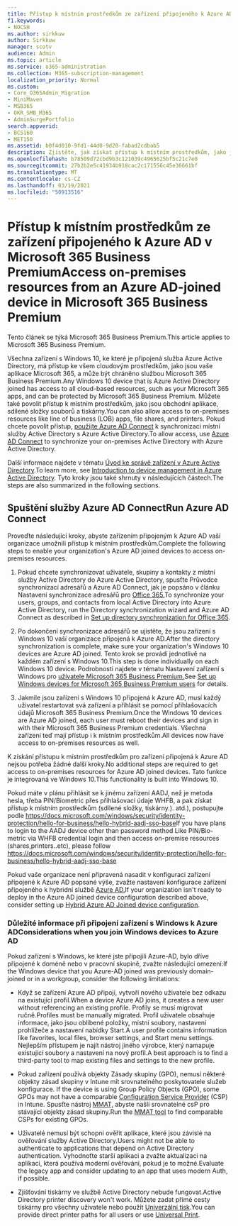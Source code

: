 ```yaml
---
title: Přístup k místním prostředkům ze zařízení připojeného k Azure AD v Microsoft 365 Business
f1.keywords:
- NOCSH
ms.author: sirkkuw
author: Sirkkuw
manager: scotv
audience: Admin
ms.topic: article
ms.service: o365-administration
ms.collection: M365-subscription-management
localization_priority: Normal
ms.custom:
- Core_O365Admin_Migration
- MiniMaven
- MSB365
- OKR_SMB_M365
- AdminSurgePortfolio
search.appverid:
- BCS160
- MET150
ms.assetid: b0f4d010-9fd1-44d0-9d20-fabad2cdbab5
description: Zjistěte, jak získat přístup k místním prostředkům, jako jsou obchodní aplikace, sdílené složky a tiskárny z zařízení s Windows 10 připojeného k Azure Active Directory.
ms.openlocfilehash: b78509d72cbd9b3c121039c4965625bf5c21c7e0
ms.sourcegitcommit: 27b2b2e5c41934b918cac2c171556c45e36661bf
ms.translationtype: MT
ms.contentlocale: cs-CZ
ms.lasthandoff: 03/19/2021
ms.locfileid: "50913516"
---
```

# <a name="access-on-premises-resources-from-an-azure-ad-joined-device-in-microsoft-365-business-premium"></a><span data-ttu-id="8564a-103">Přístup k místním prostředkům ze zařízení připojeného k Azure AD v Microsoft 365 Business Premium</span><span class="sxs-lookup"><span data-stu-id="8564a-103">Access on-premises resources from an Azure AD-joined device in Microsoft 365 Business Premium</span></span>

<span data-ttu-id="8564a-104">Tento článek se týká Microsoft 365 Business Premium.</span><span class="sxs-lookup"><span data-stu-id="8564a-104">This article applies to Microsoft 365 Business Premium.</span></span>

<span data-ttu-id="8564a-105">Všechna zařízení s Windows 10, ke které je připojená služba Azure Active Directory, má přístup ke všem cloudovým prostředkům, jako jsou vaše aplikace Microsoft 365, a může být chráněno službou Microsoft 365 Business Premium.</span><span class="sxs-lookup"><span data-stu-id="8564a-105">Any Windows 10 device that is Azure Active Directory joined has access to all cloud-based resources, such as your Microsoft 365 apps, and can be protected by Microsoft 365 Business Premium.</span></span> <span data-ttu-id="8564a-106">Můžete také povolit přístup k místním prostředkům, jako jsou obchodní aplikace, sdílené složky souborů a tiskárny.</span><span class="sxs-lookup"><span data-stu-id="8564a-106">You can also allow access to on-premises resources like line of business (LOB) apps, file shares, and printers.</span></span> <span data-ttu-id="8564a-107">Pokud chcete povolit přístup, [použijte Azure AD Connect](/azure/active-directory/connect/active-directory-aadconnect) k synchronizaci místní služby Active Directory s Azure Active Directory.</span><span class="sxs-lookup"><span data-stu-id="8564a-107">To allow access, use [Azure AD Connect](/azure/active-directory/connect/active-directory-aadconnect) to synchronize your on-premises Active Directory with Azure Active Directory.</span></span> 

<span data-ttu-id="8564a-108">Další informace najdete v tématu [Úvod ke správě zařízení v Azure Active Directory](/azure/active-directory/device-management-introduction).</span><span class="sxs-lookup"><span data-stu-id="8564a-108">To learn more, see [Introduction to device management in Azure Active Directory](/azure/active-directory/device-management-introduction).</span></span>
<span data-ttu-id="8564a-109">Tyto kroky jsou také shrnuty v následujících částech.</span><span class="sxs-lookup"><span data-stu-id="8564a-109">The steps are also summarized in the following sections.</span></span>
 
## <a name="run-azure-ad-connect"></a><span data-ttu-id="8564a-110">Spuštění služby Azure AD Connect</span><span class="sxs-lookup"><span data-stu-id="8564a-110">Run Azure AD Connect</span></span>

<span data-ttu-id="8564a-111">Proveďte následující kroky, abyste zařízením připojeným k Azure AD vaší organizace umožnili přístup k místním prostředkům.</span><span class="sxs-lookup"><span data-stu-id="8564a-111">Complete the following steps to enable your organization's Azure AD joined devices to access on-premises resources.</span></span>
  
1. <span data-ttu-id="8564a-112">Pokud chcete synchronizovat uživatele, skupiny a kontakty z místní služby Active Directory do Azure Active Directory, spusťte Průvodce synchronizací adresářů a Azure AD Connect, jak je popsáno v článku Nastavení synchronizace adresářů pro [Office 365.](../enterprise/set-up-directory-synchronization.md)</span><span class="sxs-lookup"><span data-stu-id="8564a-112">To synchronize your users, groups, and contacts from local Active Directory into Azure Active Directory, run the Directory synchronization wizard and Azure AD Connect as described in [Set up directory synchronization for Office 365](../enterprise/set-up-directory-synchronization.md).</span></span>
    
2. <span data-ttu-id="8564a-113">Po dokončení synchronizace adresářů se ujistěte, že jsou zařízení s Windows 10 vaší organizace připojená k Azure AD.</span><span class="sxs-lookup"><span data-stu-id="8564a-113">After the directory synchronization is complete, make sure your organization's Windows 10 devices are Azure AD joined.</span></span> <span data-ttu-id="8564a-114">Tento krok se provádí jednotlivě na každém zařízení s Windows 10.</span><span class="sxs-lookup"><span data-stu-id="8564a-114">This step is done individually on each Windows 10 device.</span></span> <span data-ttu-id="8564a-115">Podrobnosti najdete v tématu Nastavení zařízení s Windows pro [uživatele Microsoft 365 Business Premium.](set-up-windows-devices.md)</span><span class="sxs-lookup"><span data-stu-id="8564a-115">See [Set up Windows devices for Microsoft 365 Business Premium users](set-up-windows-devices.md) for details.</span></span> 
    
3. <span data-ttu-id="8564a-116">Jakmile jsou zařízení s Windows 10 připojená k Azure AD, musí každý uživatel restartovat svá zařízení a přihlásit se pomocí přihlašovacích údajů Microsoft 365 Business Premium.</span><span class="sxs-lookup"><span data-stu-id="8564a-116">Once the Windows 10 devices are Azure AD joined, each user must reboot their devices and sign in with their Microsoft 365 Business Premium credentials.</span></span> <span data-ttu-id="8564a-117">Všechna zařízení teď mají přístup i k místním prostředkům.</span><span class="sxs-lookup"><span data-stu-id="8564a-117">All devices now have access to on-premises resources as well.</span></span>
    
<span data-ttu-id="8564a-118">K získání přístupu k místním prostředkům pro zařízení připojená k Azure AD nejsou potřeba žádné další kroky.</span><span class="sxs-lookup"><span data-stu-id="8564a-118">No additional steps are required to get access to on-premises resources for Azure AD joined devices.</span></span> <span data-ttu-id="8564a-119">Tato funkce je integrovaná ve Windows 10.</span><span class="sxs-lookup"><span data-stu-id="8564a-119">This functionality is built into Windows 10.</span></span> 

<span data-ttu-id="8564a-120">Pokud máte v plánu přihlásit se k jinému zařízení AADJ, než je metoda hesla, třeba PIN/Biometric přes přihlašovací údaje WHFB, a pak získat přístup k místním prostředkům (sdílené složky, tiskárny.). atd.), postupujte podle https://docs.microsoft.com/windows/security/identity-protection/hello-for-business/hello-hybrid-aadj-sso-base</span><span class="sxs-lookup"><span data-stu-id="8564a-120">If you have plans to login to the AADJ device other than password method Like PIN/Bio-metric via WHFB credential login and then access on-premise resources (shares,printers..etc), please follow https://docs.microsoft.com/windows/security/identity-protection/hello-for-business/hello-hybrid-aadj-sso-base</span></span>
  
<span data-ttu-id="8564a-121">Pokud vaše organizace není připravená nasadit v konfiguraci zařízení připojené k Azure AD popsané výše, zvažte nastavení konfigurace zařízení připojeného k hybridní službě [Azure AD.](manage-windows-devices.md)</span><span class="sxs-lookup"><span data-stu-id="8564a-121">If your organization isn't ready to deploy in the Azure AD joined device configuration described above, consider setting up [Hybrid Azure AD Joined device configuration](manage-windows-devices.md).</span></span>
  
### <a name="considerations-when-you-join-windows-devices-to-azure-ad"></a><span data-ttu-id="8564a-122">Důležité informace při připojení zařízení s Windows k Azure AD</span><span class="sxs-lookup"><span data-stu-id="8564a-122">Considerations when you join Windows devices to Azure AD</span></span>

<span data-ttu-id="8564a-123">Pokud zařízení s Windows, ke které jste připojili Azure-AD, bylo dříve připojené k doméně nebo v pracovní skupině, zvažte následující omezení:</span><span class="sxs-lookup"><span data-stu-id="8564a-123">If the Windows device that you Azure-AD joined was previously domain-joined or in a workgroup, consider the following limitations:</span></span>
  
- <span data-ttu-id="8564a-124">Když se zařízení Azure AD připojí, vytvoří nového uživatele bez odkazu na existující profil.</span><span class="sxs-lookup"><span data-stu-id="8564a-124">When a device Azure AD joins, it creates a new user without referencing an existing profile.</span></span> <span data-ttu-id="8564a-125">Profily se musí migrovat ručně.</span><span class="sxs-lookup"><span data-stu-id="8564a-125">Profiles must be manually migrated.</span></span> <span data-ttu-id="8564a-126">Profil uživatele obsahuje informace, jako jsou oblíbené položky, místní soubory, nastavení prohlížeče a nastavení nabídky Start.</span><span class="sxs-lookup"><span data-stu-id="8564a-126">A user profile contains information like favorites, local files, browser settings, and Start menu settings.</span></span> <span data-ttu-id="8564a-127">Nejlepším přístupem je najít nástroj jiného výrobce, který namapuje existující soubory a nastavení na nový profil.</span><span class="sxs-lookup"><span data-stu-id="8564a-127">A best approach is to find a third-party tool to map existing files and settings to the new profile.</span></span>

- <span data-ttu-id="8564a-128">Pokud zařízení používá objekty Zásady skupiny (GPO), nemusí některé objekty zásad skupiny v Intune mít srovnatelného poskytovatele služeb konfigurace. [](/windows/configuration/provisioning-packages/how-it-pros-can-use-configuration-service-providers)</span><span class="sxs-lookup"><span data-stu-id="8564a-128">If the device is using Group Policy Objects (GPO), some GPOs may not have a comparable [Configuration Service Provider](/windows/configuration/provisioning-packages/how-it-pros-can-use-configuration-service-providers) (CSP) in Intune.</span></span> <span data-ttu-id="8564a-129">Spusťte nástroj [MMAT,](https://www.microsoft.com/download/details.aspx?id=45520) abyste našli srovnatelné csP pro stávající objekty zásad skupiny.</span><span class="sxs-lookup"><span data-stu-id="8564a-129">Run the [MMAT tool](https://www.microsoft.com/download/details.aspx?id=45520) to find comparable CSPs for existing GPOs.</span></span>

- <span data-ttu-id="8564a-130">Uživatelé nemusí být schopni ověřit aplikace, které jsou závislé na ověřování služby Active Directory.</span><span class="sxs-lookup"><span data-stu-id="8564a-130">Users might not be able to authenticate to applications that depend on Active Directory authentication.</span></span> <span data-ttu-id="8564a-131">Vyhodnoťte starší aplikaci a zvažte aktualizaci na aplikaci, která používá moderní ověřování, pokud je to možné.</span><span class="sxs-lookup"><span data-stu-id="8564a-131">Evaluate the legacy app and consider updating to an app that uses modern Auth, if possible.</span></span>

- <span data-ttu-id="8564a-132">Zjišťování tiskárny ve službě Active Directory nebude fungovat.</span><span class="sxs-lookup"><span data-stu-id="8564a-132">Active Directory printer discovery won't work.</span></span> <span data-ttu-id="8564a-133">Můžete zadat přímé cesty tiskárny pro všechny uživatele nebo použít [Univerzální tisk](/universal-print/).</span><span class="sxs-lookup"><span data-stu-id="8564a-133">You can provide direct printer paths for all users or use [Universal Print](/universal-print/).</span></span>